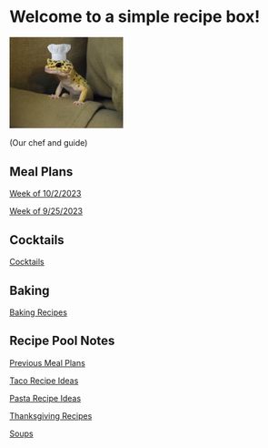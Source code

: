 # Welcome to a simple recipe box!

<img src="./lizard_chef.jpg" alt="Our Hero" width="200"/>

(Our chef and guide) 

## Meal Plans

[Week of 10/2/2023](./mealplan20231002.md)

[Week of 9/25/2023](./mealplan20230925.md)


## Cocktails

[Cocktails](./CockTailIndex.md)

## Baking

[Baking Recipes](./BakingIndex.md)

## Recipe Pool Notes

[Previous Meal Plans](./PreviousMealPlansIndex.md)

[Taco Recipe Ideas](./TacoRecipeIdeas.md)

[Pasta Recipe Ideas](./PastaRecipeIdeas.md)

[Thanksgiving Recipes](./ThanksgivingIndex.md)

[Soups](./SoupIndex.md)